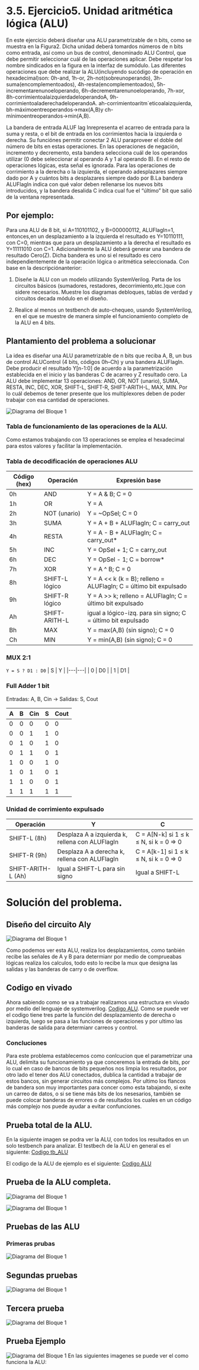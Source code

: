  # 3.5. Ejercicio5. Unidad aritmética lógica (ALU)
 En este ejercicio deberá diseñar una ALU parametrizable de n bits, como se muestra en la Figura2.
 Dicha unidad deberá tomardos números de n bits como entrada, así como un bus de control,
 denominado ALU Control, que debe permitir seleccionar cuál de las operaciones aplicar. Debe respetar los nombre sindicados en la figura en la interfaz de sumódulo. Las diferentes operaciones que debe realizar la ALU(incluyendo sucódigo de operación en hexadecimal)son:
 0h-and,
 1h-or,
 2h-not(sobreunoperando),
 3h-suma(encomplementoados),
 4h-resta(encomplementoados),
 5h- incrementarenunoeloperando,
 6h-decrementarenunoeloperando,
 7h-xor,
 8h-corrimientoalaizquierdadeloperandoA,
 9h-corrimientoaladerechadeloperandoA.
 ah-corrimientoaritm´eticoalaizquierda,
 bh-máximoentreoperandos→max(A,B)y
 ch-mínimoentreoperandos→min(A,B).

 La bandera de entrada ALUF lag Inrepresenta el acarreo de entrada para la suma y resta, o el
 bit de entrada en los corrimientos hacia la izquierda o derecha. Su funciónes permitir conectar
 2 ALU paraproveer el doble del número de bits en estas operaciones. En las operaciones de
 negación, incremento y decremento, esta bandera selecciona cuál de los operandos utilizar (0
 debe seleccionar al operando A y 1 al operando B). En el resto de operaciones lógicas, esta señal
 es ignorada.
 Para las operaciones de corrimiento a la derecha o la izquierda, el operando adesplazares siempre
 dado por A y cuántos bits a desplazares siempre dado por B.La bandera ALUFlagIn indica con
 qué valor deben rellenarse los nuevos bits introducidos, y la bandera desalida C indica cual fue
 el “último” bit que salió de la ventana representada.
 ## Por ejemplo:
 Para una ALU de 8 bit, si A=110101102, y B=000000112, ALUFlagIn=1,
 entonces,en un desplazamiento a la izquierda el resultado es Y=10110111, con C=0, mientras
 que para un desplazamiento a la derecha el resultado es Y=11111010 con C=1.
 Adicionalmente la ALU deberá generar una bandera de resultado Cero(Z). Dicha bandera es uno
 si el resultado es cero independientemente de la operación lógica o aritmética seleccionada.
 Con base en la descripciónanterior:
 1. Diseñe la ALU con un modelo utilizando SystemVerilog. Parta de los circuitos básicos (sumadores, restadores, decorrimiento,etc.)que con sidere necesarios. Muestre los diagramas debloques, tablas de verdad y circuitos decada módulo en el diseño.
 
2. Realice al menos un testbench de auto-chequeo, usando SystemVerilog, en el que se muestre
 de manera simple el funcionamiento completo de la ALU en 4 bits.

 ## Plantamiento del problema a solucionar
 La idea es diseñar una ALU parametrizable de n bits que reciba A, B, un bus de control ALUControl (4 bits, códigos 0h–Ch) y una bandera ALUFlagIn. 
 Debe producir el resultado Y[n-1:0] de acuerdo a la parametrización establecida en el inicio y las banderas C de acarreo y Z resultado cero. La ALU debe implementar 13 operaciones: AND, OR, NOT (unario), SUMA, RESTA, INC, DEC, XOR, SHIFT-L, SHIFT-R, SHIFT-ARITH-L, MAX, MIN. Por lo cuál debemos de tener presente que los multiplexores deben de poder trabajar con esa cantidad de operaciones. 
 
 ![Diagrama del Bloque 1](Imagenes%20de%20la%20solucion/alu.png)

 ### Tabla de funcionamiento de las operaciones de la ALU.
 Como estamos trabajando con 13 operaciones se emplea el hexadecimal para estos valores y facilitar la implementación.
 ### Tabla de decodificación de operaciones ALU

| Código (hex) | Operación | Expresión base |
|---|---|---|
| 0h | AND | Y = A & B; C = 0 |
| 1h | OR  | Y = A | B; C = 0 |
| 2h | NOT (unario) | Y = ~OpSel; C = 0 |
| 3h | SUMA | Y = A + B + ALUFlagIn; C = carry_out |
| 4h | RESTA | Y = A - B + ALUFlagIn; C = carry_out* |
| 5h | INC | Y = OpSel + 1; C = carry_out |
| 6h | DEC | Y = OpSel - 1; C = borrow* |
| 7h | XOR | Y = A ^ B; C = 0 |
| 8h | SHIFT-L lógico | Y = A << k (k = B); relleno = ALUFlagIn; C = último bit expulsado |
| 9h | SHIFT-R lógico | Y = A >> k; relleno = ALUFlagIn; C = último bit expulsado |
| Ah | SHIFT-ARITH-L | igual a lógico-izq. para sin signo; C = último bit expulsado |
| Bh | MAX | Y = max(A,B) (sin signo); C = 0 |
| Ch | MIN | Y = min(A,B) (sin signo); C = 0 |

### MUX 2:1 
`Y = S ? D1 : D0`
| S | Y |
|---|---|
| 0 | D0 |
| 1 | D1 |

### Full Adder 1 bit 
Entradas: A, B, Cin → Salidas: S, Cout

| A | B | Cin | S | Cout |
|---|---|-----|---|------|
| 0 | 0 | 0   | 0 | 0    |
| 0 | 0 | 1   | 1 | 0    |
| 0 | 1 | 0   | 1 | 0    |
| 0 | 1 | 1   | 0 | 1    |
| 1 | 0 | 0   | 1 | 0    |
| 1 | 0 | 1   | 0 | 1    |
| 1 | 1 | 0   | 0 | 1    |
| 1 | 1 | 1   | 1 | 1    |

### Unidad de corrimiento expulsado

| Operación | Y  | C  |
|---|---|---|
| SHIFT-L (8h) | Desplaza A a izquierda k, rellena con ALUFlagIn | C = A[N-k] si 1 ≤ k ≤ N, si k = 0 ⇒ 0 |
| SHIFT-R (9h) | Desplaza A a derecha k, rellena con ALUFlagIn | C = A[k-1] si 1 ≤ k ≤ N, si k = 0 ⇒ 0 |
| SHIFT-ARITH-L (Ah) | Igual a SHIFT-L para sin signo | Igual a SHIFT-L |

# Solución del problema. 

## Diseño del circuito Aly
 ![Diagrama del Bloque 1](Imagenes%20de%20la%20solucion/alu.jpeg)

Como podemos ver esta ALU, realiza los desplazamientos, como tanbién recibe las señales de A y B para determianr por medio de comprueabas lógicas realiza los calculos, todo esto lo recibe la mux que designa las salidas y las banderas de carry o de overflow. 
## Codigo en vivado
Ahora sabiendo como se va a trabajar realizamos una estructura en vivado por medio del lenguaje de systemverilog. [Codigo ALU](ALU.sv).
Como se puede ver el codigo tiene tres parte la función del desplazamiento de derecha o izquierda, luego se pasa a las funciones de operaciones y por ultimo las banderas de salida para determianr carreos y control. 


### Concluciones
Para este problema establecemos como conlcucion que el parametrizar una ALU, delimita su funcionamiento ya que conceremos la entrada de bits, por lo cual en caso de bancos de bits pequeños nos limpia los resultados, por otro lado el tener dos ALU conectados, dublica la cantidad a trabajar de estos bancos, sin generar circuitos más complejos.
Por ultimo los flancos de bandera son muy importantes para concer como esta tabajando, si exite un carreo de datos, o si se tiene más bits de los nesesarios, también se puede colocar banderas de errores o de resultados los cuales en un código más complejo nos puede ayudar a evitar confunciones. 

## Prueba total de la ALU.
En la siguiente imagen se podra ver la ALU, con todos los resultados en un solo testbench para analizar.
El testbech de la ALU en general es el siguiente:
[Codigo tb_ALU](tb_ALU.sv)

El codigo de la ALU de ejemplo es el siguiente:
[Codigo ALU](tb_ALU_ejemplo.sv)

## Prueba de la ALU completa.
 ![Diagrama del Bloque 1](Imagenes%20de%20la%20solucion/alucompleta.png)

 ![Diagrama del Bloque 1](Imagenes%20de%20la%20solucion/alucompleta2.png)
## Pruebas de las ALU
### Primeras prubas
![Diagrama del Bloque 1](Imagenes%20de%20la%20solucion/primeraspruebas.png)

## Segundas pruebas
![Diagrama del Bloque 1](Imagenes%20de%20la%20solucion/segundaprueba.png)

## Tercera prueba
![Diagrama del Bloque 1](Imagenes%20de%20la%20solucion/tercerprueba.png)

## Prueba Ejemplo
![Diagrama del Bloque 1](Imagenes%20de%20la%20solucion/pruebaejemplo.png)
En las siguientes imagenes se puede ver el como funciona la ALU:
